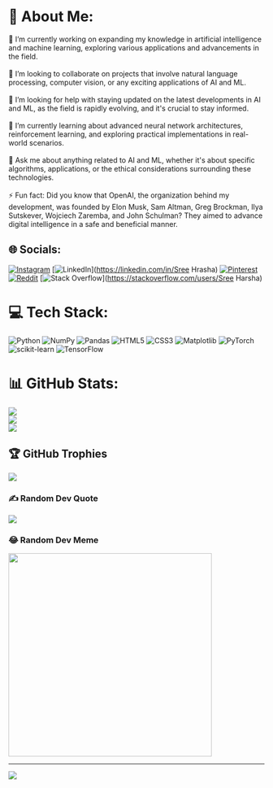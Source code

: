# 💫 About Me:
🔭 I’m currently working on expanding my knowledge in artificial intelligence and machine learning, exploring various applications and advancements in the field.<br><br>👯 I’m looking to collaborate on projects that involve natural language processing, computer vision, or any exciting applications of AI and ML.<br><br>🤝 I’m looking for help with staying updated on the latest developments in AI and ML, as the field is rapidly evolving, and it's crucial to stay informed.<br><br>🌱 I’m currently learning about advanced neural network architectures, reinforcement learning, and exploring practical implementations in real-world scenarios.<br><br>💬 Ask me about anything related to AI and ML, whether it's about specific algorithms, applications, or the ethical considerations surrounding these technologies.<br><br>⚡ Fun fact: Did you know that OpenAI, the organization behind my development, was founded by Elon Musk, Sam Altman, Greg Brockman, Ilya Sutskever, Wojciech Zaremba, and John Schulman? They aimed to advance digital intelligence in a safe and beneficial manner.


## 🌐 Socials:
[![Instagram](https://img.shields.io/badge/Instagram-%23E4405F.svg?logo=Instagram&logoColor=white)](https://instagram.com/thechosen_one03) [![LinkedIn](https://img.shields.io/badge/LinkedIn-%230077B5.svg?logo=linkedin&logoColor=white)](https://linkedin.com/in/Sree Hrasha) [![Pinterest](https://img.shields.io/badge/Pinterest-%23E60023.svg?logo=Pinterest&logoColor=white)](https://pinterest.com/pushkaar111) [![Reddit](https://img.shields.io/badge/Reddit-%23FF4500.svg?logo=Reddit&logoColor=white)](https://reddit.com/user/JOnathan-Wick007) [![Stack Overflow](https://img.shields.io/badge/-Stackoverflow-FE7A16?logo=stack-overflow&logoColor=white)](https://stackoverflow.com/users/Sree Harsha) 

# 💻 Tech Stack:
![Python](https://img.shields.io/badge/python-3670A0?style=for-the-badge&logo=python&logoColor=ffdd54) ![NumPy](https://img.shields.io/badge/numpy-%23013243.svg?style=for-the-badge&logo=numpy&logoColor=white) ![Pandas](https://img.shields.io/badge/pandas-%23150458.svg?style=for-the-badge&logo=pandas&logoColor=white) ![HTML5](https://img.shields.io/badge/html5-%23E34F26.svg?style=for-the-badge&logo=html5&logoColor=white) ![CSS3](https://img.shields.io/badge/css3-%231572B6.svg?style=for-the-badge&logo=css3&logoColor=white) ![Matplotlib](https://img.shields.io/badge/Matplotlib-%23ffffff.svg?style=for-the-badge&logo=Matplotlib&logoColor=black) ![PyTorch](https://img.shields.io/badge/PyTorch-%23EE4C2C.svg?style=for-the-badge&logo=PyTorch&logoColor=white) ![scikit-learn](https://img.shields.io/badge/scikit--learn-%23F7931E.svg?style=for-the-badge&logo=scikit-learn&logoColor=white) ![TensorFlow](https://img.shields.io/badge/TensorFlow-%23FF6F00.svg?style=for-the-badge&logo=TensorFlow&logoColor=white)
# 📊 GitHub Stats:
![](https://github-readme-stats.vercel.app/api?username=charapakasaisreeharsha&theme=dark&hide_border=false&include_all_commits=false&count_private=false)<br/>
![](https://github-readme-streak-stats.herokuapp.com/?user=charapakasaisreeharsha&theme=dark&hide_border=false)<br/>
![](https://github-readme-stats.vercel.app/api/top-langs/?username=charapakasaisreeharsha&theme=dark&hide_border=false&include_all_commits=false&count_private=false&layout=compact)

## 🏆 GitHub Trophies
![](https://github-profile-trophy.vercel.app/?username=charapakasaisreeharsha&theme=radical&no-frame=false&no-bg=true&margin-w=4)

### ✍️ Random Dev Quote
![](https://quotes-github-readme.vercel.app/api?type=horizontal&theme=tokyonight)

### 😂 Random Dev Meme
<img src='https://randommeme-five.vercel.app/' style="height: 400px;"/>

---
[![](https://visitcount.itsvg.in/api?id=charapakasaisreeharsha&icon=0&color=0)](https://visitcount.itsvg.in)

<!-- Proudly created with GPRM ( https://gprm.itsvg.in ) -->
